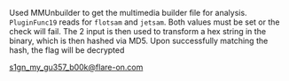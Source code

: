 Used MMUnbuilder to get the multimedia builder file for analysis.
`PluginFunc19` reads for `flotsam` and `jetsam`. Both values must be set or the check will fail. The 2 input is then used to transform a hex string in the binary, which is then hashed via MD5. Upon successfully matching the hash, the flag will be decrypted

s1gn_my_gu357_b00k@flare-on.com
